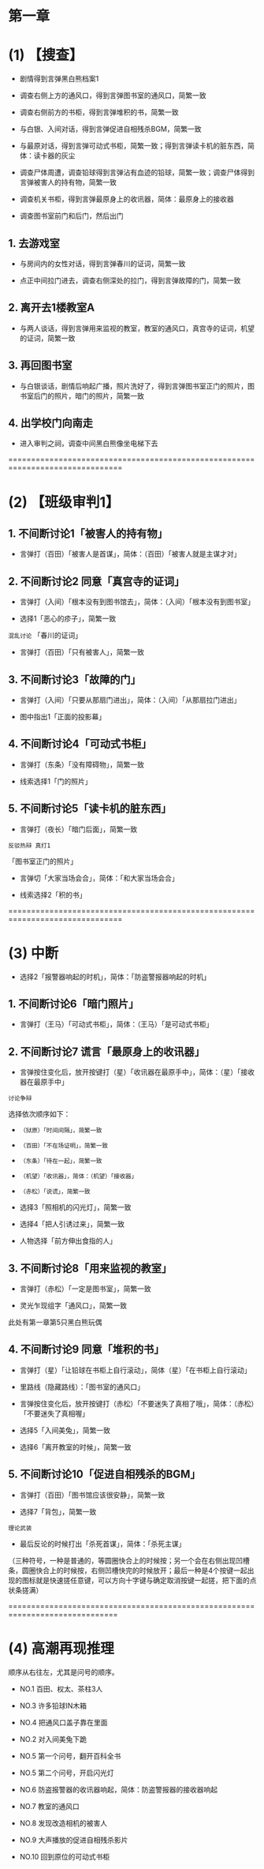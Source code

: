 # 第一章

# (1) 【搜查】

* 剧情得到言弹黑白熊档案1

* 调查右侧上方的通风口，得到言弹图书室的通风口，简繁一致

* 调查右侧前方的书柜，得到言弹堆积的书，简繁一致

* 与白银、入间对话，得到言弹促进自相残杀BGM，简繁一致

* 与最原对话，得到言弹可动式书柜，简繁一致；得到言弹读卡机的脏东西，简体：读卡器的灰尘

* 调查尸体周遭，调查铅球得到言弹沾有血迹的铅球，简繁一致；调查尸体得到言弹被害人的持有物，简繁一致

* 调查机关书柜，得到言弹最原身上的收讯器，简体：最原身上的接收器

* 调查图书室前门和后门，然后出门

## 1. 去游戏室

* 与房间内的女性对话，得到言弹春川的证词，简繁一致

* 点正中间拉门进去，调查右侧深处的拉门，得到言弹故障的门，简繁一致

## 2. 离开去1楼教室A

* 与两人谈话，得到言弹用来监视的教室，教室的通风口，真宫寺的证词，机望的证词，简繁一致

## 3. 再回图书室

* 与白银谈话，剧情后响起广播，照片洗好了，得到言弹图书室正门的照片，图书室后门的照片，暗门的照片，简繁一致

## 4. 出学校门向南走
* 进入审判之祠，调查中间黑白熊像坐电梯下去


===============================================================================
# (2) 【班级审判1】

## 1. 不间断讨论1「被害人的持有物」

* 言弹打（百田）「被害人是首谋」，简体：（百田）「被害人就是主谋才对」


## 2. 不间断讨论2 同意「真宫寺的证词」

* 言弹打（入间）「根本没有到图书馆去」，简体：（入间）「根本没有到图书室」


* 选择1「恶心的疹子」，简繁一致


`混乱讨论`
「春川的证词」

* 言弹打（百田）「只有被害人」，简繁一致


## 3. 不间断讨论3「故障的门」

* 言弹打（入间）「只要从那扇门进出」，简体：（入间）「从那扇拉门进出」


* 图中指出1「正面的投影幕」

## 4. 不间断讨论4「可动式书柜」

* 言弹打（东条）「没有障碍物」，简繁一致


* 线索选择1「门的照片」

## 5. 不间断讨论5「读卡机的脏东西」

* 言弹打（夜长）「暗门后面」，简繁一致


`反驳热辩 真打1`

「图书室正门的照片」

* 言弹切「大家当场会合」，简体：「和大家当场会合」


* 线索选择2「积的书」


===============================================================================
# (3) 中断

* 选择2「报警器响起的时机」，简体：「防盗警报器响起的时机」


## 1. 不间断讨论6「暗门照片」

* 言弹打（王马）「可动式书柜」，简体：（王马）「是可动式书柜」


## 2. 不间断讨论7 谎言「最原身上的收讯器」

* 言弹按住变化后，放开按键打（星）「收讯器在最原手中」，简体：（星）「接收器在最原手中」


`讨论争辩`

选择依次顺序如下：

* `（狱原）「时间间隔」，简繁一致`

* `（百田）「不在场证明」，简繁一致`

* `（东条）「待在一起」，简繁一致`

* `（机望）「收讯器」，简体：（机望）「接收器」`

* `（赤松）「说谎」，简繁一致`


* 选择3「照相机的闪光灯」，简繁一致


* 选择4「把人引诱过来」，简繁一致


* 人物选择「前方伸出食指的人」

## 3. 不间断讨论8「用来监视的教室」

* 言弹打（赤松）「一定是图书室」，简繁一致


* 灵光乍现组字「通风口」，简繁一致

此处有第一章第5只黑白熊玩偶


## 4. 不间断讨论9 同意「堆积的书」

* 言弹打（星）「让铅球在书柜上自行滚动」，简体（星）「在书柜上自行滚动」

* 里路线（隐藏路线）：「图书室的通风口」

* 言弹按住变化后，放开按键打（赤松）「不要迷失了真相了哦」，简体：（赤松）「不要迷失了真相喔」

* 选择5「入间美兔」，简繁一致

* 选择6「离开教室的时候」，简繁一致


## 5. 不间断讨论10「促进自相残杀的BGM」

* 言弹打（百田）「图书馆应该很安静」，简繁一致


* 选择7「背包」，简繁一致


`理论武装`
* 最后反论的时候打出「杀死首谋」，简体：「杀死主谋」

（三种符号，一种是普通的，等圆圈快合上的时候按；另一个会在右侧出现凹槽条，圆圈快合上的时候按，右侧凹槽快完的时候放开；最后一种是4个按键一起出现的图标就是快速搓任意键，可以方向十字键与确定取消按键一起搓，把下面的点状条搓满）


==============================================================================
# (4) 高潮再现推理

顺序从右往左，尤其是问号的顺序。

* NO.1 百田、权太、茶柱3人

* NO.3 许多铅球IN木箱

* NO.4 把通风口盖子靠在里面

* NO.2 对入间美兔下跪

* NO.5 第一个问号，翻开百科全书

* NO.5 第二个问号，开启闪光灯

* NO.6 防盗报警器的收讯器响起，简体：防盗警报器的接收器响起

* NO.7 教室的通风口

* NO.8 发现改造相机的被害人

* NO.9 大声播放的促进自相残杀影片

* NO.10 回到原位的可动式书柜

